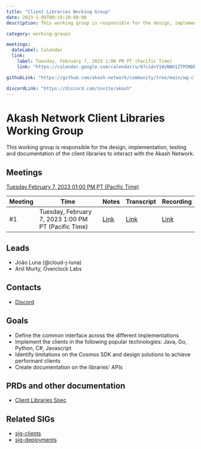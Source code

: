 ```yaml
---
title: "Client Libraries Working Group"
date: 2023-1-09T00:19:20-08:00
description: This working group is responsible for the design, implementation, testing and documentation of the client libraries to interact with the Akash Network.

category: working-groups

meetings:
  dateLabel: Calendar
  link:
    label: Tuesday, February 7, 2023 1:00 PM PT (Pacific Time)
    link: "https://calendar.google.com/calendar/u/0?cid=Y18yNWU1ZTM3NDhlNGM0YWI3YTU1ZjQxZmJjNWViZWJjYzBhMDNiNDBmYjAyODc4NWYxNDE1OWJmYWViZWExMmUyQGdyb3VwLmNhbGVuZGFyLmdvb2dsZS5jb20"

githubLink: "https://github.com/akash-network/community/tree/main/wg-client-libraries"

discordLink: "https://discord.com/invite/akash"
---
```


# Akash Network Client Libraries Working Group

This working group is responsible for the design, implementation, testing and documentation of the client libraries to interact with the Akash Network.

## Meetings

[Tuesday February 7, 2023 01:00 PM PT (Pacific Time)](https://meet.google.com/swo-zrit-ztg?authuser=0)

| Meeting | Time                                                | Notes                                                                                                       | Transcript                                                                                                             | Recording                                                                                                                    |
| ------- | --------------------------------------------------- | ----------------------------------------------------------------------------------------------------------- | ---------------------------------------------------------------------------------------------------------------------- | ---------------------------------------------------------------------------------------------------------------------------- |
| #1      | Tuesday, February 7, 2023 1:00 PM PT (Pacific Time) | [Link](https://github.com/akash-network/community/blob/main/wg-client-libraries/meetings/001-2023-02-07.md) | [Link](https://github.com/akash-network/community/blob/main/wg-client-libraries/meetings/001-2023-02-07.md#transcript) | [Link](https://yjnhucpjmpbftxcrx7eozj3vhxpwrbjhqfw3t5a3kluwfsach2rq.arweave.net/wlp6CeljwlncUb_I7Kd1Pd9ohSeBbbn0G1LpYsgCPqM) |

## Leads

- João Luna (@cloud-j-luna)
- Anil Murty, Overclock Labs

## Contacts

- [Discord](https://discord.com/channels/747885925232672829/1054846400275431464)

## Goals

- Define the common interface across the different implementations
- Implement the clients in the following popular technologies: Java, Go, Python, C#, Javascript
- Identify limitations on the Cosmos SDK and design solutions to achieve performant clients
- Create documentation on the libraries' APIs

## PRDs and other documentation

- [Client Libraries Spec](https://github.com/akash-network/community/pull/8)

## Related SIGs

- [sig-clients](sig-clients)
- [sig-deployments](sig-deployments)
